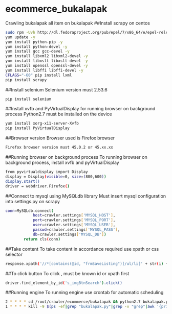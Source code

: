 # ecommerce_bukalapak
Crawling bukalapak all item on bukalapak
##Install scrapy on centos
```bash 
sudo rpm -Uvh http://dl.fedoraproject.org/pub/epel/7/x86_64/e/epel-release-7-5.noarch.rpm
yum update -y 
yum install python-pip -y 
yum install python-devel -y 
yum install gcc gcc-devel -y 
yum install libxml2 libxml2-devel -y 
yum install libxslt libxslt-devel -y 
yum install openssl openssl-devel -y 
yum install libffi libffi-devel -y 
CFLAGS="-O0" pip install lxml 
pip install scrapy 
```

##Install selenium
Selenium version must 2.53.6
```bash
pip install selenium
```
##Install xvfb and PyVirtualDisplay for running browser on background process
Python2.7 must be installed on the device
```bash
yum install xorg-x11-server-Xvfb 
pip install PyVirtualDisplay 
```
##Browser version
Browser used is Firefox browser
```bash
Firefox browser version must 45.0.2 or 45.xx.xx 
```
##Running browser on background process
To running browser on background process, install xvfb and pyVirtualDisplay
```bash
from pyvirtualdisplay import Display
display = Display(visible=0, size=(800,600)) 
display.start() 
driver = webdriver.Firefox() 
```
##Connect to mysql using MySQLdb library
Must insert mysql configuration into settings.py on scrapy </br>
```bash
conn=MySQLdb.connect(  
            host=crawler.settings['MYSQL_HOST'], 
            port=crawler.settings['MYSQL_PORT'], 
            user=crawler.settings['MYSQL_USER'],
            passwd=crawler.settings['MYSQL_PASS'],
            db=crawler.settings['MYSQL_DB'])
        return cls(conn)
```
##Take content
To take content in accordance required use xpath or css selector
```bash
response.xpath('//*[contains(@id, "frmSaveListing")]/ul/li[' + str(i) + ']//*[contains(@class, "article-right")]/span/text()').extract_first()
```
##To click button
To click , must be known id or xpath first
```bash
driver.find_element_by_id('s_imgBtnSearch').click()
```
##Running engine
To running engine use crontab for automatic scheduling
```bash
2 * * * * cd /root/crawler/ecommerce/bukalapak && python2.7 bukalapak.py > /dev/null 2>&1
1 * * * * kill -9 $(ps -ef|grep "bukalapak.py"|grep -v "grep"|awk '{print $2}')
```
